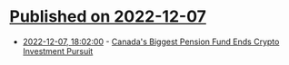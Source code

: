 # [Published on 2022-12-07](index.md)

* [2022-12-07, 18:02:00](https://news.slashdot.org/story/22/12/07/182224/canadas-biggest-pension-fund-ends-crypto-investment-pursuit?utm_source=rss1.0mainlinkanon&utm_medium=feed) - [Canada's Biggest Pension Fund Ends Crypto Investment Pursuit](https://news.slashdot.org/story/22/12/07/182224/canadas-biggest-pension-fund-ends-crypto-investment-pursuit?utm_source=rss1.0mainlinkanon&utm_medium=feed)
